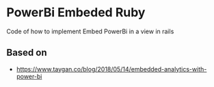 # PowerBi Embeded Ruby

Code of how to implement Embed PowerBi in a view in rails

## Based on
- https://www.taygan.co/blog/2018/05/14/embedded-analytics-with-power-bi

